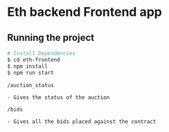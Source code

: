 # Eth backend Frontend app

## Running the project

```bash
# Install Dependencies
$ cd eth-frontend
$ npm install
$ npm run start

```

```
/auction_status

- Gives the status of the auction
```


```
/bids

- Gives all the bids placed against the contract
```
